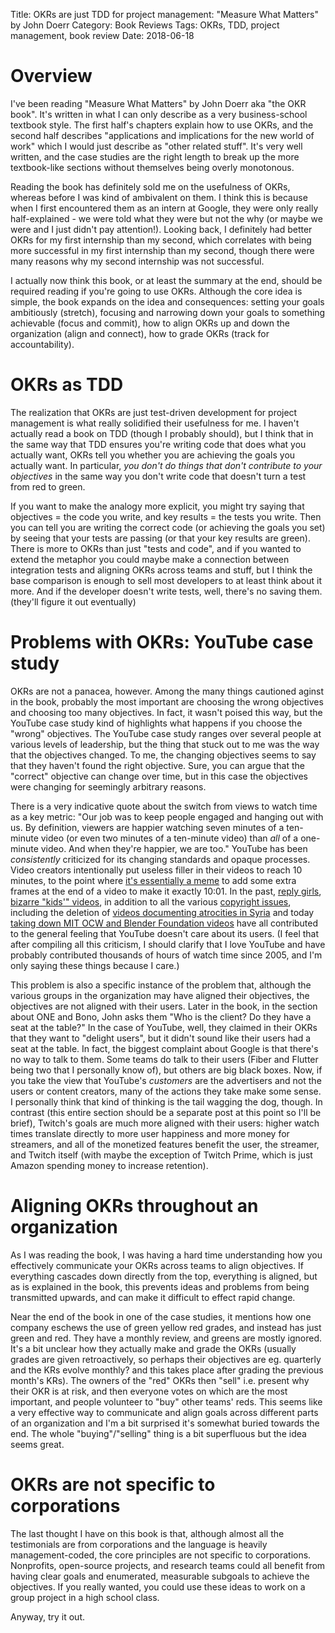 Title: OKRs are just TDD for project management: "Measure What Matters" by John Doerr
Category: Book Reviews
Tags: OKRs, TDD, project management, book review
Date: 2018-06-18

# Overview

I've been reading "Measure What Matters" by John Doerr aka "the OKR book". It's written in what I can only describe as a very business-school textbook style. The first half's chapters explain how to use OKRs, and the second half describes "applications and implications for the new world of work" which I would just describe as "other related stuff". It's very well written, and the case studies are the right length to break up the more textbook-like sections without themselves being overly monotonous.

Reading the book has definitely sold me on the usefulness of OKRs, whereas before I was kind of ambivalent on them. I think this is because when I first encountered them as an intern at Google, they were only really half-explained - we were told what they were but not the why (or maybe we were and I just didn't pay attention!). Looking back, I definitely had better OKRs for my first internship than my second, which correlates with being more successful in my first internship than my second, though there were many reasons why my second internship was not successful.

I actually now think this book, or at least the summary at the end, should be required reading if you're going to use OKRs. Although the core idea is simple, the book expands on the idea and consequences: setting your goals ambitiously (stretch), focusing and narrowing down your goals to something achievable (focus and commit), how to align OKRs up and down the organization (align and connect), how to grade OKRs (track for accountability). 

# OKRs as TDD

The realization that OKRs are just test-driven development for project management is what really solidified their usefulness for me. I haven't actually read a book on TDD (though I probably should), but I think that in the same way that TDD ensures you're writing code that does what you actually want, OKRs tell you whether you are achieving the goals you actually want. In particular, *you don't do things that don't contribute to your objectives* in the same way you don't write code that doesn't turn a test from red to green.

If you want to make the analogy more explicit, you might try saying that objectives = the code you write, and key results = the tests you write. Then you can tell you are writing the correct code (or achieving the goals you set) by seeing that your tests are passing (or that your key results are green). There is more to OKRs than just "tests and code", and if you wanted to extend the metaphor you could maybe make a connection between integration tests and aligning OKRs across teams and stuff, but I think the base comparison is enough to sell most developers to at least think about it more. And if the developer doesn't write tests, well, there's no saving them. (they'll figure it out eventually)

# Problems with OKRs: YouTube case study

OKRs are not a panacea, however. Among the many things cautioned aginst in the book, probably the most important are choosing the wrong objectives and choosing too many objectives. In fact, it wasn't poised this way, but the YouTube case study kind of highlights what happens if you choose the "wrong" objectives. The YouTube case study ranges over several people at various levels of leadership, but the thing that stuck out to me was the way that the objectives changed. To me, the changing objectives seems to say that they haven't found the right objective. Sure, you can argue that the "correct" objective can change over time, but in this case the objectives were changing for seemingly arbitrary reasons.

There is a very indicative quote about the switch from views to watch time as a key metric: "Our job was to keep people engaged and hanging out with us. By definition, viewers are happier watching seven minutes of a ten-minute video (or even two minutes of a ten-minute video) than *all* of a one-minute video. And when they're happier, we are too." YouTube has been *consistently* criticized for its changing standards and opaque processes. Video creators intentionally put useless filler in their videos to reach 10 minutes, to the point where [it's essentially a meme](https://www.urbandictionary.com/define.php?term=10%20minute%20ad%20revenue) to add some extra frames at the end of a video to make it exactly 10:01. In the past, [reply girls](https://en.wikipedia.org/wiki/Reply_girl), [bizarre "kids'" videos](https://en.wikipedia.org/wiki/Elsagate), in addition to all the various [copyright issues](https://en.wikipedia.org/wiki/YouTube_copyright_issues), including the deletion of [videos documenting atrocities in Syria](https://www.nytimes.com/2017/08/22/world/middleeast/syria-youtube-videos-isis.html) and today [taking down MIT OCW and Blender Foundation videos](https://www.dailydot.com/debug/youtube-mit-opencourseware-blender-foundation-blocked/) have all contributed to the general feeling that YouTube doesn't care about its users. (I feel that after compiling all this criticism, I should clarify that I love YouTube and have probably contributed thousands of hours of watch time since 2005, and I'm only saying these things because I care.)

This problem is also a specific instance of the problem that, although the various groups in the organization may have aligned their objectives, the objectives are not aligned with their users. Later in the book, in the section about ONE and Bono, John asks them "Who is the client? Do they have a seat at the table?" In the case of YouTube, well, they claimed in their OKRs that they want to "delight users", but it didn't sound like their users had a seat at the table. In fact, the biggest complaint about Google is that there's no way to talk to them. Some teams do talk to their users (Fiber and Flutter being two that I personally know of), but others are big black boxes. Now, if you take the view that YouTube's *customers* are the advertisers and not the users or content creators, many of the actions they take make some sense. I personally think that kind of thinking is the tail wagging the dog, though. In contrast (this entire section should be a separate post at this point so I'll be brief), Twitch's goals are much more aligned with their users: higher watch times translate directly to more user happiness and more money for streamers, and all of the monetized features benefit the user, the streamer, and Twitch itself (with maybe the exception of Twitch Prime, which is just Amazon spending money to increase retention).

# Aligning OKRs throughout an organization

As I was reading the book, I was having a hard time understanding how you effectively communicate your OKRs across teams to align objectives. If everything cascades down directly from the top, everything is aligned, but as is explained in the book, this prevents ideas and problems from being transmitted upwards, and can make it difficult to effect rapid change.

Near the end of the book in one of the case studies, it mentions how one company eschews the use of green yellow red grades, and instead has just green and red. They have a monthly review, and greens are mostly ignored. It's a bit unclear how they actually make and grade the OKRs (usually grades are given retroactively, so perhaps their objectives are eg. quarterly and the KRs evolve monthly? and this takes place after grading the previous month's KRs). The owners of the "red" OKRs then "sell" i.e. present why their OKR is at risk, and then everyone votes on which are the most important, and people volunteer to "buy" other teams' reds. This seems like a very effective way to communicate and align goals across different parts of an organization and I'm a bit surprised it's somewhat buried towards the end. The whole "buying"/"selling" thing is a bit superfluous but the idea seems great.

# OKRs are not specific to corporations

The last thought I have on this book is that, although almost all the testimonials are from corporations and the language is heavily management-coded, the core principles are not specific to corporations. Nonprofits, open-source projects, and research teams could all benefit from having clear goals and enumerated, measurable subgoals to achieve the objectives. If you really wanted, you could use these ideas to work on a group project in a high school class.

Anyway, try it out.
